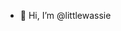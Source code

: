 - 👋 Hi, I’m @littlewassie

<!---
littlewassie/littlewassie is a ✨ special ✨ repository because its `README.md` (this file) appears on your GitHub profile.
You can click the Preview link to take a look at your changes.
--->
